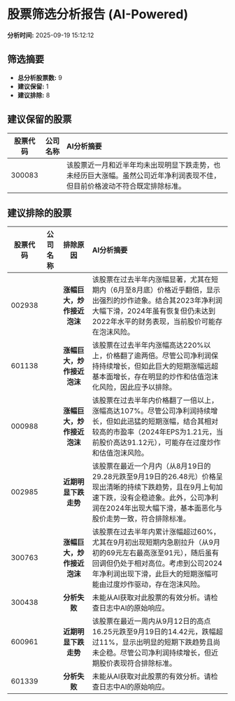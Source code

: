# 股票筛选分析报告 (AI-Powered)

**分析时间:** 2025-09-19 15:12:12

## 筛选摘要

- **总分析股票数:** 9
- **建议保留:** 1
- **建议排除:** 8

## 建议保留的股票

| 股票代码 | 公司名称 | AI分析摘要 |
|:---:|:---:|:---|
| 300083 |  | 该股票近一月和近半年均未出现明显下跌走势，也未经历巨大涨幅。虽然公司近年净利润表现不佳，但目前价格波动不符合既定排除标准。 |

## 建议排除的股票

| 股票代码 | 公司名称 | 排除原因 | AI分析摘要 |
|:---:|:---:|:---:|:---|
| 002938 |  | **涨幅巨大，炒作接近泡沫** | 该股票在过去半年内涨幅显著，尤其在短期内（6月至8月底）价格近乎翻倍，显示出强烈的炒作迹象。结合其2023年净利润大幅下滑，2024年虽有恢复但仍未达到2022年水平的财务表现，当前股价可能存在泡沫风险。 |
| 601138 |  | **涨幅巨大，炒作接近泡沫** | 该股票在过去半年内涨幅高达220%以上，价格翻了逾两倍。尽管公司净利润保持持续增长，但如此巨大的短期涨幅远超基本面增长，存在明显的炒作和估值泡沫化风险，因此应予以排除。 |
| 000988 |  | **涨幅巨大，炒作接近泡沫** | 该股票在过去半年内价格翻了一倍以上，涨幅高达107%。尽管公司净利润持续增长，但如此迅猛的短期涨幅，结合其相对较高的市盈率（2024年EPS为1.21元，当前股价高达91.12元），可能存在过度炒作和估值泡沫风险。 |
| 002985 |  | **近期明显下跌走势** | 该股票在最近一个月内（从8月19日的29.28元跌至9月19日的26.48元）价格呈现出清晰的持续下跌趋势，且在9月上旬加速下跌，没有企稳迹象。此外，公司净利润在2024年出现大幅下滑，基本面恶化与股价走势一致，符合排除标准。 |
| 300763 |  | **涨幅巨大，炒作接近泡沫** | 该股票在过去半年内累计涨幅超过60%，尤其在9月初出现短期内急剧拉升（从9月初的69元左右最高涨至91元），随后虽有回调但仍处于相对高位。考虑到公司2024年净利润出现下滑，此巨大的短期涨幅可能由过度炒作驱动，存在泡沫风险。 |
| 300438 |  | **分析失败** | 未能从AI获取对此股票的有效分析。请检查日志中AI的原始响应。 |
| 600961 |  | **近期明显下跌走势** | 该股票在最近一周内从9月12日的高点16.25元跌至9月19日的14.42元，跌幅超过11%，显示出明显的短期下跌趋势且尚未企稳。尽管公司净利润持续增长，但近期股价表现符合排除标准。 |
| 601339 |  | **分析失败** | 未能从AI获取对此股票的有效分析。请检查日志中AI的原始响应。 |
